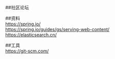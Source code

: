 ##社区论坛  


##资料  
https://spring.io/  
https://spring.io/guides/gs/serving-web-content/  
https://elasticsearch.cn/  

##工具  
https://git-scm.com/  
